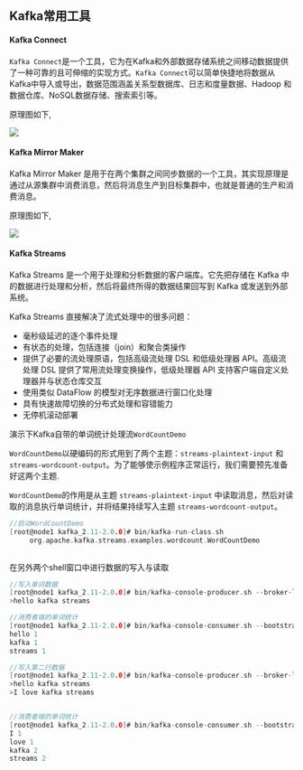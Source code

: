 ## Kafka常用工具

#### Kafka Connect

`Kafka Connect`是一个工具，它为在Kafka和外部数据存储系统之间移动数据提供了一种可靠的且可伸缩的实现方式。`Kafka Connect`可以简单快捷地将数据从Kafka中导入或导出，数据范围涵盖关系型数据库、日志和度量数据、Hadoop 和数据仓库、NoSQL数据存储、搜索索引等。

原理图如下,

![](https://s2.ax1x.com/2019/06/08/VBx9C6.png)



#### Kafka Mirror Maker

Kafka Mirror Maker 是用于在两个集群之间同步数据的一个工具，其实现原理是通过从源集群中消费消息，然后将消息生产到目标集群中，也就是普通的生产和消费消息。

原理图如下,

![](https://s2.ax1x.com/2019/06/08/VBzCon.png)

#### Kafka Streams

Kafka Streams 是一个用于处理和分析数据的客户端库。它先把存储在 Kafka 中的数据进行处理和分析，然后将最终所得的数据结果回写到 Kafka 或发送到外部系统。

Kafka Streams 直接解决了流式处理中的很多问题：

- 毫秒级延迟的逐个事件处理
- 有状态的处理，包括连接（join）和聚合类操作
- 提供了必要的流处理原语，包括高级流处理 DSL 和低级处理器 API。高级流处理 DSL 提供了常用流处理变换操作，低级处理器 API 支持客户端自定义处理器并与状态仓库交互
- 使用类似 DataFlow 的模型对无序数据进行窗口化处理
- 具有快速故障切换的分布式处理和容错能力
- 无停机滚动部署

演示下Kafka自带的单词统计处理流`WordCountDemo`

`WordCountDemo`以硬编码的形式用到了两个主题：`streams-plaintext-input` 和 `streams-wordcount-output`。为了能够使示例程序正常运行，我们需要预先准备好这两个主题.

`WordCountDemo`的作用是从主题 `streams-plaintext-input` 中读取消息，然后对读取的消息执行单词统计，并将结果持续写入主题 `streams-wordcount-output`。

```c
//启动WordCountDemo
[root@node1 kafka_2.11-2.0.0]# bin/kafka-run-class.sh 
     org.apache.kafka.streams.examples.wordcount.WordCountDemo
     
```

在另外两个shell窗口中进行数据的写入与读取

```c
//写入单词数据
[root@node1 kafka_2.11-2.0.0]# bin/kafka-console-producer.sh --broker-list localhost:9092 --topic streams-plaintext-input
>hello kafka streams

//消费者端的单词统计
[root@node1 kafka_2.11-2.0.0]# bin/kafka-console-consumer.sh --bootstrap-server localhost:9092 --topic streams-wordcount-output --property print.key=true --property value.deserializer=org.apache.kafka.common.serialization.LongDeserializer
hello 1
kafka 1
streams 1
```

```c
//写入第二行数据
[root@node1 kafka_2.11-2.0.0]# bin/kafka-console-producer.sh --broker-list localhost:9092 --topic streams-plaintext-input
>hello kafka streams
>I love kafka streams


//消费者端的单词统计
[root@node1 kafka_2.11-2.0.0]# bin/kafka-console-consumer.sh --bootstrap-server localhost:9092 --topic streams-wordcount-output --property print.key=true --property value.deserializer=org.apache.kafka.common.serialization.LongDeserializer
I 1
love 1
kafka 2
streams 2
```



